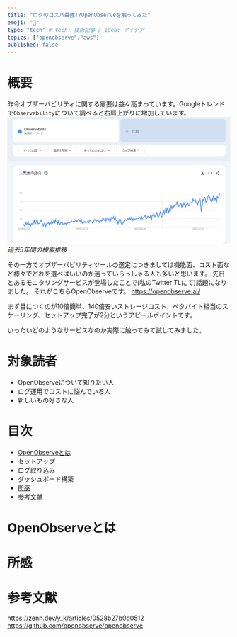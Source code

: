 ```yaml
---
title: "ログのコスパ最強!?OpenObserveを触ってみた"
emoji: "🔭"
type: "tech" # tech: 技術記事 / idea: アイデア
topics: ["openobserve","aws"]
published: false
---
```


# 概要
昨今オブザーバビリティに関する需要は益々高まっています。Googleトレンドで`Observability`について調べると右肩上がりに増加しています。
![](/images/openobserve-tutorial/image1.png)
*過去5年間の検索推移*

その一方でオブザーバビリティツールの選定につきましては機能面、コスト面など様々でどれを選べばいいのか迷っていらっしゃる人も多いと思います。
先日とあるモニタリングサービスが登場したことで(私のTwitter TLにて)話題になりました。
それがこちらOpenObserveです。
https://openobserve.ai/

まず目につくのが10倍簡単、140倍安いストレージコスト、ペタバイト相当のスケーリング、セットアップ完了が2分というアピールポイントです。

いったいどのようなサービスなのか実際に触ってみて試してみました。

# 対象読者
- OpenObserveについて知りたい人
- ログ運用でコストに悩んでいる人
- 新しいもの好きな人

# 目次
- [OpenObserveとは](#openobserveとは)
- セットアップ
- ログ取り込み
- ダッシュボード構築
- [所感](#所感)
- [参考文献](#参考文献)

# OpenObserveとは



# 所感

# 参考文献
https://zenn.dev/y_k/articles/0528b27b0d0512
https://github.com/openobserve/openobserve